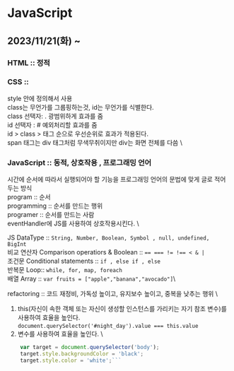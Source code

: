 # JavaScript
## 2023/11/21(화) ~

### HTML :: 정적 

### CSS :: 
style 안에 정의해서 사용 \
class는 무언가를 그룹핑하는것, id는 무언가를 식별한다. \
class 선택자: . 광범위하게 효과를 줌 \
id 선택자 : #  예외처리할 효과를 줌 \
id > class > 태그 순으로 우선순위로 효과가 적용된다. \
span 태그는 div 태그처럼 무색무취이지만 div는 화면 전체를 다씀 \ 


### JavaScript :: 동적, 상호작용 , 프로그래밍 언어
시간에 순서에 따라서 실행되어야 할 기능을 프로그래밍 언어의 문법에 맞게 글로 적어두는 방식 \
program :: 순서 \
programming :: 순서를 만드는 행위 \
programer :: 순서를 만드는 사람\
eventHandler에 JS를 사용하여 상호작용시킨다. \

JS DataType :: `String, Number, Boolean, Symbol , null, undefined, BigInt`\
비교 연산자 Comparison operatiors & Boolean ::  `== === != !== < & |`\
조건문 Conditional statements :: `if , else if , else `\
반복문 Loop:: `while, for, map, foreach`\
배열 Array :: `var fruits = ["apple","banana","avocado"]`\

refactoring :: 코드 재정비, 가독성 높이고, 유지보수 높이고, 중복을 낮추는 행위 \
1. this(자신이 속한 객체 또는 자신이 생성할 인스턴스를 가리키는 자기 참조 변수)를 사용하여 효율을 높인다. \
`document.querySelector('#night_day').value === this.value`
2. 변수를 사용하여 효율을 높인다. \
```javascript
    var target = document.querySelector('body');
    target.style.backgroundColor = 'black';
    target.style.color = 'white';```